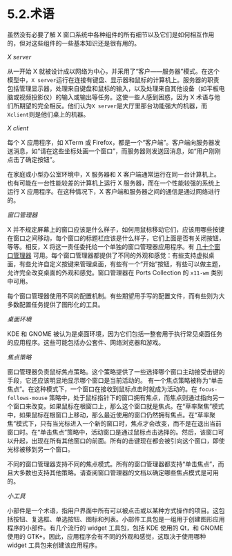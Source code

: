 # 5.2.术语

虽然没有必要了解 X 窗口系统中各种组件的所有细节以及它们是如何相互作用的，但对这些组件的一些基本知识还是很有用的。

*X server*

从一开始 X 就被设计成以网络为中心，并采用了“客户——服务器”模式。在这个模型中，`X server`运行在连接有键盘、显示器和鼠标的计算机上。服务器的职责包括管理显示器，处理来自键盘和鼠标的输入，以及处理来自其他设备（如平板电脑或视频投影仪）的输入或输出等任务。这使一些人感到困惑，因为 X 术语与他们所期望的完全相反。他们认为`X server`是大厅里那台功能强大的机器，而 `Xclient`则是他们桌上的机器。

*X client*

每个 X 应用程序，如 XTerm 或 Firefox，都是一个“客户端”。客户端向服务器发送消息，如“请在这些坐标处画一个窗口”，而服务器则发送回消息，如“用户刚刚点击了确定按钮”。

在家庭或小型办公室环境中，X 服务器和 X 客户端通常运行在同一台计算机上。也有可能在一台性能较差的计算机上运行 X 服务器，而在一个性能较强的系统上运行 X 应用程序。在这种情况下，X 客户端和服务器之间的通信是通过网络进行的。

*窗口管理器*

X 并不规定屏幕上的窗口应该是什么样子，如何用鼠标移动它们，应该用哪些按键在窗口之间移动，每个窗口的标题栏应该是什么样子，它们上面是否有关闭按钮，等等。相反，X 将这一责任委托给一个单独的窗口管理器应用程序。有 [几十个窗口管理器](http://www.xwinman.org/) 可用。每个窗口管理器都提供了不同的外观和感觉：有些支持虚拟桌面，有些允许自定义按键来管理桌面，有些有一个“开始”按钮，有些可以做主题，允许完全改变桌面的外观和感觉。窗口管理器在 Ports Collection 的 `x11-wm` 类别中可用。

每个窗口管理器使用不同的配置机制。有些期望用手写的配置文件，而有些则为大多数配置任务提供了图形化的工具。

*桌面环境*

 KDE 和 GNOME 被认为是桌面环境，因为它们包括一整套用于执行常见桌面任务的应用程序。这些可能包括办公套件、网络浏览器和游戏。

*焦点策略*

窗口管理器负责鼠标焦点策略。这个策略提供了一些选择哪个窗口主动接受击键的手段，它还应该明显地显示哪个窗口是当前活动的。
有一个焦点策略被称为“单击焦点”。在这种模式下，一个窗口在接收到鼠标点击时就成为活动的。在 `focus-follows-mouse` 策略中，处于鼠标指针下的窗口拥有焦点，而焦点则通过指向另一个窗口来改变。如果鼠标在根窗口上，那么这个窗口就是焦点。在“草率聚焦”模式中，如果鼠标在根窗口上移动，那么最近使用的窗口仍然拥有焦点。在“草率聚焦”模式下，只有当光标进入一个新的窗口时，焦点才会改变，而不是在退出当前窗口时。在“单击焦点”策略中，活动窗口是通过鼠标点击选择的。然后，该窗口可以升起，出现在所有其他窗口的前面。所有的击键现在都会被引向这个窗口，即使光标被移到另一个窗口。

不同的窗口管理器支持不同的焦点模式。所有的窗口管理器都支持“单击焦点”，而且大多数也支持其他策略。请查阅窗口管理器的文档以确定哪些焦点模式是可用的。

*小工具*

小部件是一个术语，指用户界面中所有可以被点击或以某种方式操作的项目。这包括按钮、复选框、单选按钮、图标和列表。小部件工具包是一组用于创建图形应用程序的小部件。有几个流行的 widget 工具包，包括 KDE 使用的 Qt，和 GNOME 使用的 GTK+。因此，应用程序会有不同的外观和感觉，这取决于使用哪种 widget 工具包来创建该应用程序。


